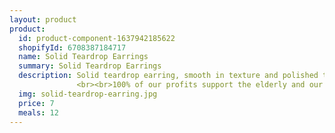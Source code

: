 ```yaml
---
layout: product
product:
  id: product-component-1637942185622
  shopifyId: 6708387184717
  name: Solid Teardrop Earrings
  summary: Solid Teardrop Earrings
  description: Solid teardrop earring, smooth in texture and polished to a tasteful shine. Lightweight and versatile. Available in black and green. 
               <br><br>100% of our profits support the elderly and our programs at Cosechando Felicidad Inc. including our feeding program for the elderly."
  img: solid-teardrop-earring.jpg
  price: 7
  meals: 12
---
```

